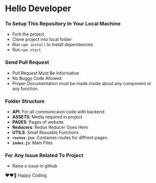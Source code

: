 # Hello Developer

### To Setup This Repository In Your Local Machine

- Fork the project
- Clone project into local folder
- Run `npm install` to install dependencies
- Run `npm start`

### Send Pull Request

- Pull Request Must Be Informative
- No Buggy Code Allowed
- Proper Documentation must be made inside about any component or any function.

### Folder Structure

- **API**: For all communicaion code with backend
- **ASSETS**: Media required in project
- **PAGES**: Pages of website
- **Reducers**: Redux Reducer Goes Here
- **UTILS**: Small Resuable Functions
- **`routes.jsx`**: Containes routes for diffrent pages.
- **`index.js`**: Main Files

### For Any Issue Related To Project

- Raise a issue in github

❤❤🚀 Happy Coding
